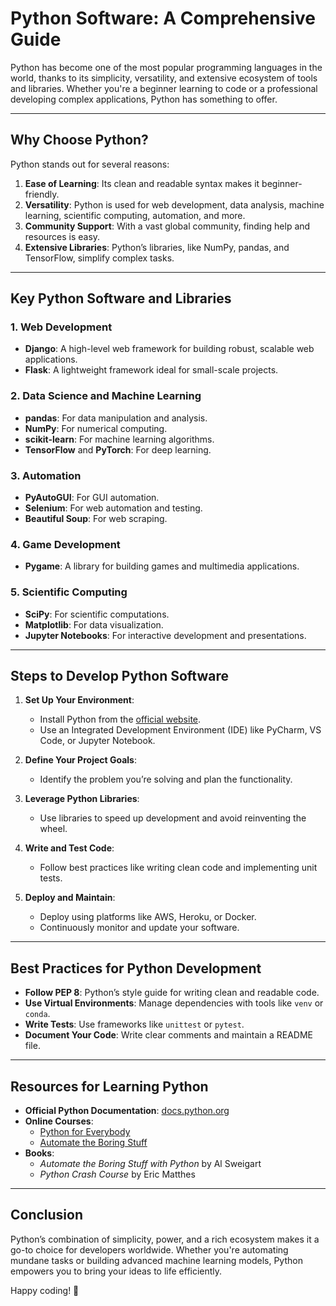 # Python Software: A Comprehensive Guide

Python has become one of the most popular programming languages in the world, thanks to its simplicity, versatility, and extensive ecosystem of tools and libraries. Whether you're a beginner learning to code or a professional developing complex applications, Python has something to offer.

---

## Why Choose Python?

Python stands out for several reasons:

1. **Ease of Learning**: Its clean and readable syntax makes it beginner-friendly.
2. **Versatility**: Python is used for web development, data analysis, machine learning, scientific computing, automation, and more.
3. **Community Support**: With a vast global community, finding help and resources is easy.
4. **Extensive Libraries**: Python’s libraries, like NumPy, pandas, and TensorFlow, simplify complex tasks.

---

## Key Python Software and Libraries

### 1. **Web Development**
   - **Django**: A high-level web framework for building robust, scalable web applications.
   - **Flask**: A lightweight framework ideal for small-scale projects.

### 2. **Data Science and Machine Learning**
   - **pandas**: For data manipulation and analysis.
   - **NumPy**: For numerical computing.
   - **scikit-learn**: For machine learning algorithms.
   - **TensorFlow** and **PyTorch**: For deep learning.

### 3. **Automation**
   - **PyAutoGUI**: For GUI automation.
   - **Selenium**: For web automation and testing.
   - **Beautiful Soup**: For web scraping.

### 4. **Game Development**
   - **Pygame**: A library for building games and multimedia applications.

### 5. **Scientific Computing**
   - **SciPy**: For scientific computations.
   - **Matplotlib**: For data visualization.
   - **Jupyter Notebooks**: For interactive development and presentations.

---

## Steps to Develop Python Software

1. **Set Up Your Environment**:
   - Install Python from the [official website](https://www.python.org/).
   - Use an Integrated Development Environment (IDE) like PyCharm, VS Code, or Jupyter Notebook.

2. **Define Your Project Goals**:
   - Identify the problem you’re solving and plan the functionality.

3. **Leverage Python Libraries**:
   - Use libraries to speed up development and avoid reinventing the wheel.

4. **Write and Test Code**:
   - Follow best practices like writing clean code and implementing unit tests.

5. **Deploy and Maintain**:
   - Deploy using platforms like AWS, Heroku, or Docker.
   - Continuously monitor and update your software.

---

## Best Practices for Python Development

- **Follow PEP 8**: Python’s style guide for writing clean and readable code.
- **Use Virtual Environments**: Manage dependencies with tools like `venv` or `conda`.
- **Write Tests**: Use frameworks like `unittest` or `pytest`.
- **Document Your Code**: Write clear comments and maintain a README file.

---

## Resources for Learning Python

- **Official Python Documentation**: [docs.python.org](https://docs.python.org/)
- **Online Courses**:
  - [Python for Everybody](https://www.coursera.org/specializations/python)
  - [Automate the Boring Stuff](https://automatetheboringstuff.com/)
- **Books**:
  - *Automate the Boring Stuff with Python* by Al Sweigart
  - *Python Crash Course* by Eric Matthes

---

## Conclusion

Python’s combination of simplicity, power, and a rich ecosystem makes it a go-to choice for developers worldwide. Whether you're automating mundane tasks or building advanced machine learning models, Python empowers you to bring your ideas to life efficiently.

Happy coding! 🚀
